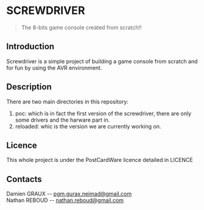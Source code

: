 SCREWDRIVER
===========

>The 8-bits game console created from scratch!!

Introduction
------------

Screwdriver is a simple project of building a game console from scratch and for fun by using the AVR environment.

Description
-----------

There are two main directories in this repository:
1. poc: which is in fact the first version of the screwdriver, there are only some drivers and the harware part in.
2. reloaded: whic is the version we are currently working on.

Licence
-------

This whole project is under the PostCardWare licence detailed in LICENCE

Contacts
--------

Damien GRAUX --  pgm.gurax.neimad@gmail.com  
Nathan REBOUD -- nathan.reboud@gmail.com  